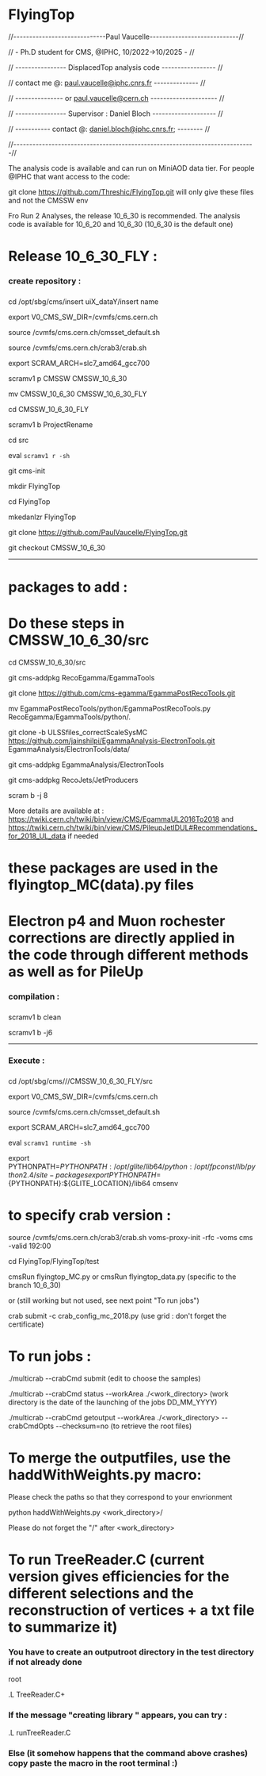 # FlyingTop
//-----------------------------Paul Vaucelle----------------------------//

//   -  Ph.D student for CMS, @IPHC, 10/2022->10/2025    -   //

//   ----------------           DisplacedTop analysis code      -----------------           //

// contact me @: paul.vaucelle@iphc.cnrs.fr -------------- //

// --------------- or paul.vaucelle@cern.ch      ---------------------      //

// ---------------- Supervisor : Daniel Bloch  --------------------   //

// ----------- contact @: <daniel.bloch@iphc.cnrs.fr>; -------- //

//----------------------------------------------------------------------------//

The analysis code is available and can run on MiniAOD data tier.
For people @IPHC that want access to the code:

git clone https://github.com/Threshic/FlyingTop.git will only give these files and not the CMSSW env

Fro Run 2 Analyses, the release 10_6_30 is recommended. The analysis code is available for 10_6_20 
and 10_6_30 (10_6_30  is the default one)


# Release 10_6_30_FLY : 

###
### create repository :
###

cd /opt/sbg/cms/insert uiX_dataY/insert name

export V0_CMS_SW_DIR=/cvmfs/cms.cern.ch

source /cvmfs/cms.cern.ch/cmsset_default.sh

source /cvmfs/cms.cern.ch/crab3/crab.sh 

export SCRAM_ARCH=slc7_amd64_gcc700

scramv1 p CMSSW CMSSW_10_6_30

mv CMSSW_10_6_30 CMSSW_10_6_30_FLY

cd CMSSW_10_6_30_FLY

scramv1 b ProjectRename

cd src

eval  `scramv1 r -sh`

git cms-init

mkdir FlyingTop

cd FlyingTop

mkedanlzr FlyingTop

git clone https://github.com/PaulVaucelle/FlyingTop.git

git checkout CMSSW_10_6_30

----------------------------

# packages to add :
# Do these steps  in CMSSW_10_6_30/src

cd CMSSW_10_6_30/src

git cms-addpkg RecoEgamma/EgammaTools

git clone https://github.com/cms-egamma/EgammaPostRecoTools.git

 mv EgammaPostRecoTools/python/EgammaPostRecoTools.py RecoEgamma/EgammaTools/python/.
 
git clone -b ULSSfiles_correctScaleSysMC https://github.com/jainshilpi/EgammaAnalysis-ElectronTools.git EgammaAnalysis/ElectronTools/data/

git cms-addpkg EgammaAnalysis/ElectronTools

git cms-addpkg RecoJets/JetProducers

scram b -j 8

More details are available at : https://twiki.cern.ch/twiki/bin/view/CMS/EgammaUL2016To2018 and https://twiki.cern.ch/twiki/bin/view/CMS/PileupJetIDUL#Recommendations_for_2018_UL_data if needed
 

# these packages are used in the flyingtop_MC(data).py files 

# Electron p4 and Muon rochester corrections are directly applied in the code through different methods as well as for PileUp

###
### compilation :
###

scramv1 b clean

scramv1 b -j6 

-----------------------------------

###
### Execute :
###

cd /opt/sbg/cms/<insert uiX_dataY>/<insert name>/CMSSW_10_6_30_FLY/src

export V0_CMS_SW_DIR=/cvmfs/cms.cern.ch

source /cvmfs/cms.cern.ch/cmsset_default.sh

export SCRAM_ARCH=slc7_amd64_gcc700

eval `scramv1 runtime -sh`

export PYTHONPATH=$PYTHONPATH:/opt/glite/lib64/python:/opt/fpconst/lib/python2.4/site-packages
export PYTHONPATH=${PYTHONPATH}:${GLITE_LOCATION}/lib64
cmsenv

# to specify crab version :
source /cvmfs/cms.cern.ch/crab3/crab.sh 
voms-proxy-init -rfc -voms cms -valid 192:00

cd FlyingTop/FlyingTop/test

cmsRun flyingtop_MC.py or cmsRun flyingtop_data.py (specific to the branch 10_6_30)
  
 or (still working but not used, see next point "To run jobs")
  
 crab submit -c crab_config_mc_2018.py (use grid : don't forget the certificate)
 
# To run jobs :

./multicrab --crabCmd submit  (edit to choose the samples)

./multicrab --crabCmd status --workArea ./<work_directory>   (work directory is the date of the launching of the jobs DD_MM_YYYY)

./multicrab --crabCmd getoutput --workArea ./<work_directory> --crabCmdOpts --checksum=no  (to retrieve the root files)

# To merge the outputfiles, use the haddWithWeights.py macro:

Please check the paths so that they correspond to your envrionment

python haddWithWeights.py <work_directory>/

Please do not forget the "/" after <work_directory>

# To run TreeReader.C (current version gives efficiencies for the different selections and the reconstruction of vertices + a txt file to summarize it)

### You have to create an outputroot directory in the test directory if not already done

root

.L TreeReader.C+

### If the message "creating library " appears, you can try :

.L runTreeReader.C

### Else (it somehow happens that the command above crashes) copy paste the macro in the root terminal :)






